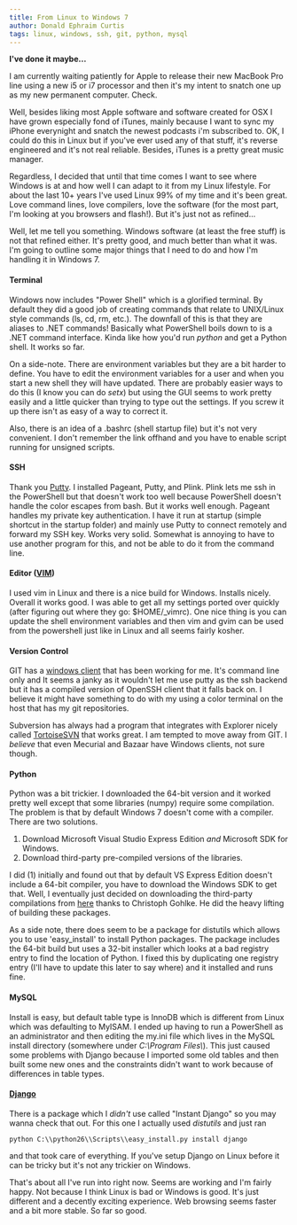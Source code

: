 ```yaml
---
title: From Linux to Windows 7
author: Donald Ephraim Curtis
tags: linux, windows, ssh, git, python, mysql
---
```

__I've done it maybe...__

I am currently waiting patiently for Apple to release their new MacBook Pro line using a new i5 or i7 processor and then it's my intent to snatch one up as my new permanent computer.  Check.

Well, besides liking most Apple software and software created for OSX I have grown especially fond of iTunes, mainly because I want to sync my iPhone everynight and snatch the newest podcasts i'm subscribed to.  OK, I could do this in Linux but if you've ever used any of that stuff, it's reverse engineered and it's not real reliable.  Besides, iTunes is a pretty great music manager.

Regardless, I decided that until that time comes I want to see where Windows is at and how well I can adapt to it from my Linux lifestyle.  For about the last 10+ years I've used Linux 99% of my time and it's been great.  Love command lines, love compilers, love the software (for the most part, I'm looking at you browsers and flash!).  But it's just not as refined...

Well, let me tell you something.  Windows software (at least the free stuff) is not that refined either.  It's pretty good, and much better than what it was.  I'm going to outline some major things that I need to do and how I'm handling it in Windows 7.

#### Terminal
Windows now includes "Power Shell" which is a glorified terminal.  By default they did a good job of creating commands that relate to UNIX/Linux style commands (ls, cd, rm, etc.).  The downfall of this is that they are aliases to .NET commands!  Basically what PowerShell boils down to is a .NET command interface.  Kinda like how you'd run _python_ and get a Python shell.  It works so far.

On a side-note.  There are environment variables but they are a bit harder to define.  You have to edit the environment variables for a user and when you start a new shell they will have updated.  There are probably easier ways to do this (I know you can do _setx_) but using the GUI seems to work pretty easily and a little quicker than trying to type out the settings.  If you screw it up there isn't as easy of a way to correct it.

Also, there is an idea of a .bashrc (shell startup file) but it's not very convenient.  I don't remember the link offhand and you have to enable script running for unsigned scripts.

#### SSH
Thank you [Putty](http://www.chiark.greenend.org.uk/~sgtatham/putty/).  I installed Pageant, Putty, and Plink.  Plink lets me ssh in the PowerShell but that doesn't work too well because PowerShell doesn't handle the color escapes from bash.  But it works well enough.  Pageant handles my private key authentication.  I have it run at startup (simple shortcut in the startup folder) and mainly use Putty to connect remotely and forward my SSH key.  Works very solid.  Somewhat is annoying to have to use another program for this, and not be able to do it from the command line.

#### Editor ([VIM](http://vim.org))
I used vim in Linux and there is a nice build for Windows.  Installs nicely.  Overall it works good.  I was able to get all my settings ported over quickly (after figuring out where they go: $HOME/_vimrc).  One nice thing is you can update the shell environment variables and then vim and gvim can be used from the powershell just like in Linux and all seems fairly kosher.

#### Version Control
GIT has a [windows client](http://code.google.com/p/msysgit/) that has been working for me.  It's command line only and It seems a janky as it wouldn't let me use putty as the ssh backend but it has a compiled version of OpenSSH client that it falls back on.  I believe it might have something to do with my using a color terminal on the host that has my git repositories.

Subversion has always had a program that integrates with Explorer nicely called [TortoiseSVN](http://tortoisesvn.tigris.org/) that works great.  I am tempted to move away from GIT.  I _believe_ that even Mecurial and Bazaar have Windows clients, not sure though.

#### Python
Python was a bit trickier.  I downloaded the 64-bit version and it worked pretty well except that some libraries (numpy) require some compilation.  The problem is that by default Windows 7 doesn't come with a compiler.  There are two solutions.

1. Download Microsoft Visual Studio Express Edition _and_ Microsoft SDK for Windows.
2. Download third-party pre-compiled versions of the libraries.

I did (1) initially and found out that by default VS Express Edition doesn't include a 64-bit compiler, you have to download the Windows SDK to get that.  Well, I eventually just decided on downloading the third-party compilations from [here](http://www.lfd.uci.edu/~gohlke/pythonlibs/) thanks to Christoph Gohlke.  He did the heavy lifting of building these packages.

As a side note, there does seem to be a package for distutils which allows you to use 'easy_install' to install Python packages.  The package includes the 64-bit build but uses a 32-bit installer which looks at a bad registry entry to find the location of Python.  I fixed this by duplicating one registry entry (I'll have to update this later to say where) and it installed and runs fine.

#### MySQL
Install is easy, but default table type is InnoDB which is different from Linux which was defaulting to MyISAM.  I ended up having to run a PowerShell as an administrator and then editing the my.ini file which lives in the MySQL install directory (somewhere under _C:\\Program Files\\_).  This just caused some problems with Django because I imported some old tables and then built some new ones and the constraints didn't want to work because of differences in table types.

#### [Django](http://www.djangoproject.com/)
There is a package which I _didn't_ use called "Instant Django" so you may wanna check that out.  For this one I actually used _distutils_ and just ran

``python C:\\python26\\Scripts\\easy_install.py install django``

and that took care of everything.  If you've setup Django on Linux before it can be tricky but it's not any trickier on Windows.

That's about all I've run into right now.  Seems are working and I'm fairly happy.  Not because I think Linux is bad or Windows is good.  It's just different and a decently exciting experience.  Web browsing seems faster and a bit more stable.  So far so good.
